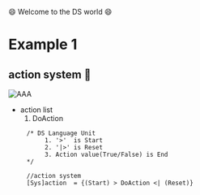 :smile: Welcome to the DS world  :smile:
# Example 1 

## action system :raising_hand:


 ![AAA](./png/ex1.dio.png)
 
  - action list 
    1. DoAction



```
     /* DS Language Unit
          1. '>'  is Start
          2. '|>' is Reset
          3. Action value(True/False) is End
     */

     //action system 
     [Sys]action  = {(Start) > DoAction <| (Reset)}
```

